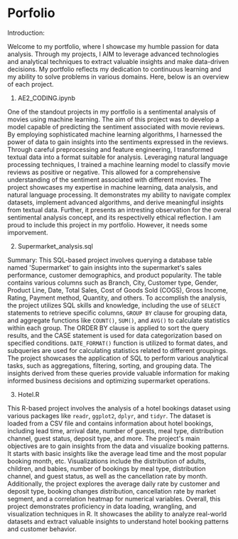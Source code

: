 # Porfolio
Introduction:

Welcome to my portfolio, where I showcase my humble passion for data analysis. Through my projects, I AIM to leverage advanced technologies and analytical techniques to extract valuable insights and make data-driven decisions. My portfolio reflects my dedication to continuous learning and my ability to solve problems in various domains. Here, below is an overview of each project.

1) AE2_CODING.ipynb

One of the standout projects in my portfolio is a sentimental analysis of movies using machine learning. The aim of this project was to develop a model capable of predicting the sentiment associated with movie reviews. By employing sophisticated machine learning algorithms, I harnessed the power of data to gain insights into the sentiments expressed in the reviews.
Through careful preprocessing and feature engineering, I transformed textual data into a format suitable for analysis. Leveraging natural language processing techniques, I trained a machine learning model to classify movie reviews as positive or negative. This allowed for a comprehensive understanding of the sentiment associated with different movies.
The project showcases my expertise in machine learning, data analysis, and natural language processing. It demonstrates my ability to navigate complex datasets, implement advanced algorithms, and derive meaningful insights from textual data. Further, it presents an intresting observation for the overal sentimental analysis concept, and its respectivelly ethical reflection. 
I am proud to include this project in my portfolio. However, it needs some imporvement.

2) Supermarket_analysis.sql
   
Summary:
This SQL-based project involves querying a database table named 'Supermarket' to gain insights into the supermarket's sales performance, customer demographics, and product popularity. The table contains various columns such as Branch, City, Customer type, Gender, Product Line, Date, Total Sales, Cost of Goods Sold (COGS), Gross Income, Rating, Payment method, Quantity, and others.
To accomplish the analysis, the project utilizes SQL skills and knowledge, including the use of `SELECT` statements to retrieve specific columns, `GROUP BY` clause for grouping data, and aggregate functions like `COUNT()`, `SUM()`, and `AVG()` to calculate statistics within each group. The ORDER BY clause is applied to sort the query results, and the CASE statement is used for data categorization based on specified conditions. `DATE_FORMAT()` function is utilized to format dates, and subqueries are used for calculating statistics related to different groupings. The project showcases the application of SQL to perform various analytical tasks, such as aggregations, filtering, sorting, and grouping data. The insights derived from these queries provide valuable information for making informed business decisions and optimizing supermarket operations.

3) Hotel.R
   
This R-based project involves the analysis of a hotel bookings dataset using various packages like `readr`, `ggplot2`, `dplyr`, and `tidyr`. The dataset is loaded from a CSV file and contains information about hotel bookings, including lead time, arrival date, number of guests, meal type, distribution channel, guest status, deposit type, and more.
The project's main objectives are to gain insights from the data and visualize booking patterns. It starts with basic insights like the average lead time and the most popular booking month, etc. Visualizations include the distribution of adults, children, and babies, number of bookings by meal type, distribution channel, and guest status, as well as the cancellation rate by month.
Additionally, the project explores the average daily rate by customer and deposit type, booking changes distribution, cancellation rate by market segment, and a correlation heatmap for numerical variables.
Overall, this project demonstrates proficiency in data loading, wrangling, and visualization techniques in R. It showcases the ability to analyze real-world datasets and extract valuable insights to understand hotel booking patterns and customer behavior.

